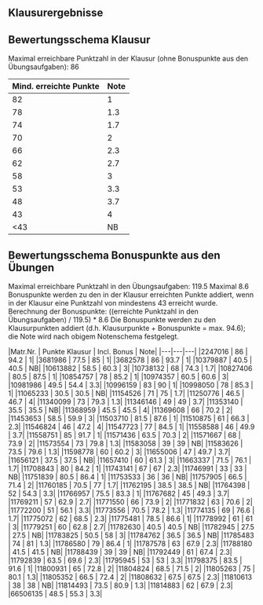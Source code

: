 ## Klausurergebnisse
## Bewertungsschema Klausur

Maximal erreichbare Punktzahl in der Klausur (ohne Bonuspunkte aus den Übungsaufgaben): 86


| Mind. erreichte Punkte | Note |
|---|---|
| 82 | 1 |
| 78 | 1.3 |
| 74 | 1.7 |
| 70 | 2 |
| 66 | 2.3 |
| 62 | 2.7 |
| 58 | 3 |
| 53 | 3.3 |
| 48 | 3.7 |
| 43 | 4 |
| <43 | NB |

## Bewertungsschema Bonuspunkte aus den Übungen

Maximal erreichbare Punktzahl in den Übungsaufgaben: 119.5
Maximal 8.6 Bonuspunkte werden zu den in der Klausur erreichten Punkte addiert, wenn in der Klausur eine Punktzahl von mindestens 43 erreicht wurde.
Berechnung der Bonuspunkte: ((erreichte Punktzahl in den Übungsaufgaben) / 119.5) * 8.6
Die Bonuspunkte werden zu den Klausurpunkten addiert (d.h. Klausurpunkte + Bonuspunkte = max. 94.6); die Note wird nach obigem Notenschema festgelegt.

|Matr.Nr. | Punkte Klausur | Incl. Bonus | Note|
|---|---|---|
|2247016 | 86 | 94.2 | 1|
|3681986 | 77.5 | 85 | 1|
|3682578 | 86 | 93.7 | 1|
|10379887 | 40.5 | 40.5 | NB|
|10613882 | 58.5 | 60.3 | 3|
|10738132 | 68 | 74.3 | 1.7|
|10827406 | 80.5 | 87.5 | 1|
|10854757 | 78 | 85.2 | 1|
|10974357 | 60.5 | 60.6 | 3|
|10981986 | 49.5 | 54.4 | 3.3|
|10996159 | 83 | 90 | 1|
|10998050 | 78 | 85.3 | 1|
|11065233 | 30.5 | 30.5 | NB|
|11154526 | 71 | 75 | 1.7|
|11250776 | 46.5 | 46.7 | 4|
|11340099 | 73 | 79.3 | 1.3|
|11346146 | 49 | 49 | 3.7|
|11353140 | 35.5 | 35.5 | NB|
|11368959 | 45.5 | 45.5 | 4|
|11369608 | 66 | 70.2 | 2|
|11453653 | 58.5 | 59.9 | 3|
|11503710 | 81.5 | 87.6 | 1|
|11510875 | 61 | 66.3 | 2.3|
|11546824 | 46 | 47.2 | 4|
|11547723 | 77 | 84.5 | 1|
|11558588 | 46 | 49.9 | 3.7|
|11558751 | 85 | 91.7 | 1|
|11571436 | 63.5 | 70.3 | 2|
|11571667 | 68 | 73.9 | 2|
|11573554 | 73 | 79.8 | 1.3|
|11583058 | 39 | 39 | NB|
|11583626 | 73.5 | 79.6 | 1.3|
|11598778 | 60 | 60.2 | 3|
|11655006 | 47 | 49.7 | 3.7|
|11656121 | 37.5 | 37.5 | NB|
|11657410 | 60 | 61.3 | 3|
|11663337 | 71.5 | 76.1 | 1.7|
|11708843 | 80 | 84.2 | 1|
|11743141 | 67 | 67 | 2.3|
|11746991 | 33 | 33 | NB|
|11751839 | 80.5 | 86.4 | 1|
|11753533 | 36 | 36 | NB|
|11757905 | 66.5 | 71.4 | 2|
|11760185 | 70.5 | 77 | 1.7|
|11762195 | 38.5 | 38.5 | NB|
|11764398 | 52 | 54.3 | 3.3|
|11766957 | 75.5 | 83.3 | 1|
|11767682 | 45 | 49.3 | 3.7|
|11769211 | 57 | 62.9 | 2.7|
|11771550 | 66 | 73.9 | 2|
|11771832 | 63 | 70.6 | 2|
|11772200 | 51 | 56.1 | 3.3|
|11773556 | 70.5 | 78.2 | 1.3|
|11774135 | 69 | 76.6 | 1.7|
|11775072 | 62 | 68.5 | 2.3|
|11775481 | 78.5 | 86.6 | 1|
|11778992 | 61 | 61 | 3|
|11779251 | 60 | 62.8 | 2.7|
|11782630 | 40.5 | 40.5 | NB|
|11782945 | 27.5 | 27.5 | NB|
|11783825 | 50.5 | 58 | 3|
|11784762 | 36.5 | 36.5 | NB|
|11785483 | 74 | 81 | 1.3|
|11786580 | 79 | 86.4 | 1|
|11787578 | 63 | 67.9 | 2.3|
|11788180 | 41.5 | 41.5 | NB|
|11788439 | 39 | 39 | NB|
|11792449 | 61 | 67.4 | 2.3|
|11792839 | 63.5 | 69.6 | 2.3|
|11795945 | 53 | 53 | 3.3|
|11798375 | 83.5 | 91.6 | 1|
|11800931 | 65 | 72.8 | 2|
|11804824 | 68.5 | 71.5 | 2|
|11805263 | 75 | 80.1 | 1.3|
|11805352 | 66.5 | 72.4 | 2|
|11808632 | 67.5 | 67.5 | 2.3|
|11810613 | 38 | 38 | NB|
|11814493 | 73.5 | 80.9 | 1.3|
|11814883 | 62 | 67.9 | 2.3|
|66506135 | 48.5 | 55.3 | 3.3|
